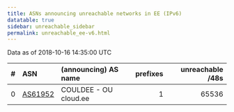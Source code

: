 ```yaml
---
title: ASNs announcing unreachable networks in EE (IPv6)
datatable: true
sidebar: unreachable_sidebar
permalink: unreachable_ee-v6.html
---
```


Data as of 2018-10-16 14:35:00 UTC


<div class="datatable-begin"></div>

|   # | ASN                                    | (announcing) AS name   |   prefixes |   unreachable /48s |
|----:|:---------------------------------------|:-----------------------|-----------:|-------------------:|
|   0 | [AS61952](unreachable_AS61952-v6.html) | COULDEE - OU cloud.ee  |          1 |              65536 |

<div class="datatable-end"></div>